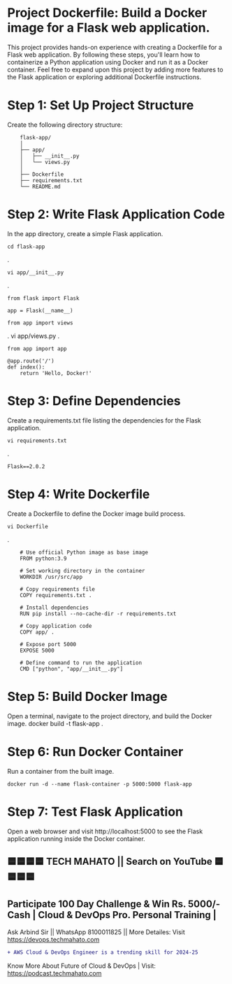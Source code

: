 # Project Dockerfile: Build a Docker image for a Flask web application.
This project provides hands-on experience with creating a Dockerfile for a Flask web application. By following these steps, you'll learn how to containerize a Python application using Docker and run it as a Docker container. Feel free to expand upon this project by adding more features to the Flask application or exploring additional Dockerfile instructions.

# Step 1: Set Up Project Structure
Create the following directory structure:

        flask-app/
        │
        ├── app/
        │   ├── __init__.py
        │   └── views.py
        │
        ├── Dockerfile
        ├── requirements.txt
        └── README.md

# Step 2: Write Flask Application Code
In the app directory, create a simple Flask application.

    cd flask-app

.

    vi app/__init__.py

.

    from flask import Flask

    app = Flask(__name__)

    from app import views

.
    vi app/views.py
.    

    from app import app

    @app.route('/')
    def index():
        return 'Hello, Docker!'

# Step 3: Define Dependencies
Create a requirements.txt file listing the dependencies for the Flask application.

    vi requirements.txt
.    
    
    Flask==2.0.2


# Step 4: Write Dockerfile
Create a Dockerfile to define the Docker image build process.

    vi Dockerfile
.    

        # Use official Python image as base image
        FROM python:3.9

        # Set working directory in the container
        WORKDIR /usr/src/app

        # Copy requirements file
        COPY requirements.txt .

        # Install dependencies
        RUN pip install --no-cache-dir -r requirements.txt

        # Copy application code
        COPY app/ .

        # Expose port 5000
        EXPOSE 5000

        # Define command to run the application
        CMD ["python", "app/__init__.py"]

# Step 5: Build Docker Image
Open a terminal, navigate to the project directory, and build the Docker image.
    docker build -t flask-app .

# Step 6: Run Docker Container
Run a container from the built image.

    docker run -d --name flask-container -p 5000:5000 flask-app

# Step 7: Test Flask Application
Open a web browser and visit http://localhost:5000 to see the Flask application running inside the Docker container.




## 🟦🟦🟦🟦 TECH MAHATO || Search on YouTube 🟦🟦🟦🟦
## Participate 100 Day Challenge & Win Rs. 5000/- Cash | Cloud & DevOps Pro. Personal Training |
Ask Arbind Sir || WhatsApp 8100011825 || More Detailes: Visit https://devops.techmahato.com


```diff
+ AWS Cloud & DevOps Engineer is a trending skill for 2024-25 
```
Know More About Future of Cloud & DevOps | Visit: https://podcast.techmahato.com

